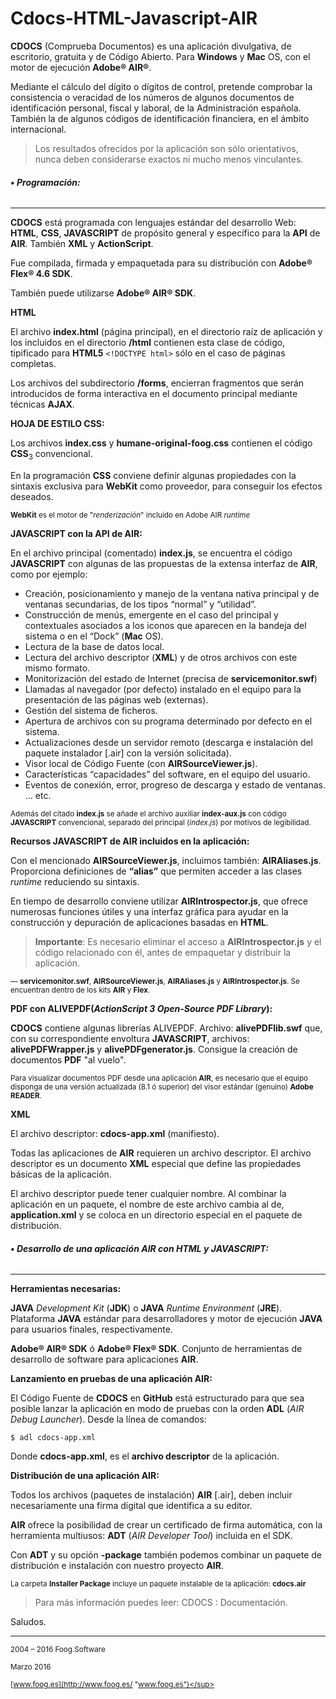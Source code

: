 # Cdocs-HTML-Javascript-AIR

**CDOCS** (Comprueba Documentos) es una aplicación divulgativa, de escritorio, gratuita y de Código Abierto. Para **Windows** y **Mac** OS, con el motor de ejecución  **Adobe® AIR®**.

Mediante el cálculo del dígito o dígitos de control, pretende comprobar la consistencia o veracidad de los números de algunos documentos de identificación personal, fiscal y laboral, de la Administración española. También la de algunos códigos de identificación financiera, en el ámbito internacional.

>Los resultados ofrecidos por la aplicación son sólo orientativos, nunca deben considerarse exactos ni mucho menos vinculantes.

###### **• Programación:**
----
**CDOCS** está programada con lenguajes estándar del desarrollo Web: **HTML**, **CSS**, **JAVASCRIPT** de propósito general y específico para la **API** de **AIR**. También **XML** y **ActionScript**.

Fue compilada, firmada y empaquetada para su distribución con **Adobe® Flex® 4.6 SDK**. 

También puede utilizarse **Adobe® AIR® SDK**.

**HTML**

El archivo **index.html** (página principal), en el directorio raíz de aplicación y los incluidos en el directorio  **/html**  contienen esta clase de código, tipificado para **HTML5** `<!DOCTYPE html>` sólo en el caso de páginas completas.
 
Los archivos del subdirectorio **/forms**, encierran fragmentos que serán introducidos de forma interactiva en el documento principal mediante técnicas **AJAX**.

**HOJA DE ESTILO CSS:**

Los archivos **index.css** y **humane-original-foog.css** contienen el código **CSS**<sub>3</sub> convencional.
 
En la programación **CSS** conviene definir algunas propiedades con la sintaxis exclusiva para **WebKit** como proveedor, para conseguir  los efectos deseados.

<sup>**WebKit** es el motor de "*renderización*" incluido en Adobe AIR *runtime*</sup>

**JAVASCRIPT con la API de AIR:**

En el archivo principal (comentado) **index.js**, se encuentra el código **JAVASCRIPT** con algunas de las propuestas de la extensa interfaz de **AIR**, como por ejemplo:

* Creación, posicionamiento y manejo de la ventana nativa principal y de ventanas secundarias, de los tipos “normal” y “utilidad”.
* Construcción de menús, emergente en el caso del principal y contextuales asociados a los iconos que aparecen en la bandeja del sistema o en el “Dock” (**Mac** OS).
* Lectura de la base de datos local.
* Lectura del archivo descriptor (**XML**) y de otros archivos con este mismo formato.
* Monitorización del estado de Internet (precisa de **servicemonitor.swf**) 
* Llamadas al navegador (por defecto) instalado en el equipo para la presentación de las páginas web (externas).
* Gestión del sistema de ficheros.
* Apertura de archivos con su programa determinado por defecto en el sistema.
* Actualizaciones desde un servidor remoto (descarga e instalación del paquete instalador \[.air] con la versión solicitada). 
* Visor local de Código Fuente (con **AIRSourceViewer.js**).
* Características “capacidades” del software, en el equipo del usuario. 
* Eventos de conexión, error, progreso de descarga y estado de ventanas.
… etc.

<sup>Además del citado **index.js** se añade el archivo auxiliar **index-aux.js** con código **JAVASCRIPT** convencional, separado del principal (*index.js*) por motivos de legibilidad.</sup>

**Recursos JAVASCRIPT de AIR incluidos en la aplicación:**

Con el mencionado **AIRSourceViewer.js**, incluimos también: **AIRAliases.js**. Proporciona definiciones de **“alias”** que permiten acceder a las clases *runtime* reduciendo su sintaxis.

En tiempo de desarrollo conviene utilizar **AIRIntrospector.js**, que ofrece numerosas funciones útiles y una interfaz gráfica para ayudar en la construcción y depuración de aplicaciones basadas en **HTML**.

> **Importante**: Es necesario eliminar el acceso a **AIRIntrospector.js** y el código relacionado con él, antes de empaquetar y distribuir la aplicación.
 
<sup> — **servicemonitor.swf**, **AIRSourceViewer.js**, **AIRAliases.js** y **AIRIntrospector.js**. Se encuentran dentro de los kits  **AIR** y **Flex**.</sup>

**PDF con ALIVEPDF(*ActionScript 3 Open-Source PDF Library*):**

**CDOCS** contiene algunas librerías ALIVEPDF. Archivo: **alivePDFlib.swf** que, con su correspondiente envoltura **JAVASCRIPT**, archivos: **alivePDFWrapper.js** y **alivePDFgenerator.js**. Consigue la creación de documentos **PDF** "al vuelo".

<sup>Para visualizar documentos PDF desde una aplicación **AIR**, es necesario que el equipo disponga de una versión actualizada (8.1 ó superior) del visor estándar (genuino) **Adobe READER**.</sup>

**XML**

El archivo descriptor: **cdocs-app.xml** (manifiesto).

Todas las aplicaciones de **AIR** requieren un archivo descriptor. El archivo descriptor es un documento **XML** especial que define las propiedades básicas de la aplicación.

El archivo descriptor puede tener cualquier nombre. Al combinar la aplicación en un paquete, el nombre de este archivo cambia al de, **application.xml** y se coloca en un directorio especial en el paquete de distribución.

###### **• Desarrollo de una aplicación AIR con HTML y JAVASCRIPT:**
----

**Herramientas necesarias:**

**JAVA** *Development Kit* (**JDK**) o **JAVA** *Runtime Environment* (**JRE**). Plataforma **JAVA** estándar para desarrolladores y motor de ejecución **JAVA** para usuarios finales, respectivamente.

**Adobe® AIR® SDK** ó **Adobe® Flex® SDK**. Conjunto de herramientas de desarrollo de software para aplicaciones **AIR**.

**Lanzamiento en pruebas de una aplicación AIR:**

El Código Fuente de **CDOCS** en **GitHub** está estructurado para que sea posible lanzar la aplicación en modo de pruebas con la orden **ADL** (*AIR Debug Launcher*). Desde la línea de comandos:

`$ adl cdocs-app.xml`

Donde **cdocs-app.xml**, es el **archivo descriptor** de la aplicación.

**Distribución de una aplicación AIR:**

Todos los archivos (paquetes de instalación) **AIR** \[.air], deben incluir necesariamente una firma digital que identifica a su editor.

**AIR** ofrece la posibilidad de crear un certificado de firma automática, con la herramienta multiusos: **ADT** (*AIR Developer Tool*) incluida en el SDK.

Con **ADT** y su opción **-package** también podemos combinar un paquete de distribución e instalación con nuestro proyecto **AIR**.

<sup>La carpeta **Installer Package** incluye un paquete instalable de la aplicación: **cdocs.air**

> Para más información puedes leer: CDOCS : Documentación.

Saludos.

----

<sup>2004 – 2016 Foog.Software</sup>

<sup>Marzo 2016</sup>

<sup>[www.foog.es](http://www.foog.es/ "www.foog.es")</sup>
